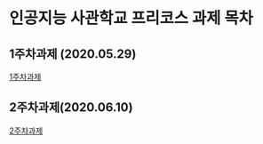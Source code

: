 # 인공지능 사관학교 프리코스 과제 목차

## 1주차과제 (2020.05.29)

[1주차과제](https://github.com/ggangch128/test4/blob/master/1%EC%A3%BC%EC%B0%A8%EA%B3%BC%EC%A0%9C.ipynb)


## 2주차과제(2020.06.10)

[2주차과제](https://github.com/ggangch128/test4/blob/master/2%EC%A3%BC%EC%B0%A8%EA%B3%BC%EC%A0%9C.ipynb)
